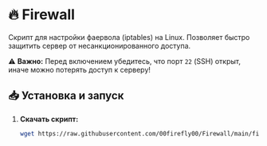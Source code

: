 # 🔥 Firewall  

Скрипт для настройки фаервола (iptables) на Linux. Позволяет быстро защитить сервер от несанкционированного доступа.  

⚠ **Важно:** Перед включением убедитесь, что порт `22` (SSH) открыт, иначе можно потерять доступ к серверу!  

## 📥 Установка и запуск  

1. **Скачать скрипт:**  
   ```sh
   wget https://raw.githubusercontent.com/00firefly00/Firewall/main/firewall.sh
